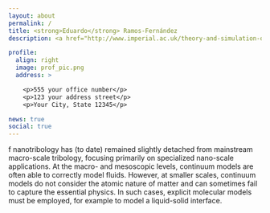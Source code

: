 ```yaml
---
layout: about
permalink: /
title: <strong>Eduardo</strong> Ramos-Fernández
description: <a href="http://www.imperial.ac.uk/theory-and-simulation-of-materials/people/students/2014-entry/eduardo-ramos-fernandez/">PhD at Imperial College London</a>

profile:
  align: right
  image: prof_pic.png
  address: >

    <p>555 your office number</p>
    <p>123 your address street</p>
    <p>Your City, State 12345</p>

news: true
social: true
---
```


f nanotribology has (to date) remained slightly detached from mainstream macro-scale tribology, focusing primarily on specialized nano-scale applications. At the macro- and mesoscopic levels, continuum models are often able to correctly model fluids. However, at smaller scales, continuum models do not consider the atomic nature of matter and can sometimes fail to capture the essential physics. In such cases, explicit molecular models must be employed, for example to model a liquid-solid interface.
